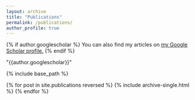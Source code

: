 ```yaml
---
layout: archive
title: "Publications"
permalink: /publications/
author_profile: true
---
```


{% if author.googlescholar %}
  You can also find my articles on <u><a href="{{author.googlescholar}}">my Google Scholar profile</a>.</u>
{% endif %}

"{{author.googlescholar}}"

{% include base_path %}

{% for post in site.publications reversed %}
  {% include archive-single.html %}
{% endfor %}
